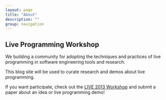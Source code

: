 ```yaml
---
layout: page
title: "About"
description: ""
group: navigation
---
```

## Live Programming Workshop

We building a community for adopting the techniques and practices of live programming in software engineering tools and research.

This blog site will be used to curate research and demos about live programming.

If you want participate, check out the [LIVE 2013 Workshop](http://liveprogramming.github.com/2013/) and submit a paper about an idea or live programming demo!

